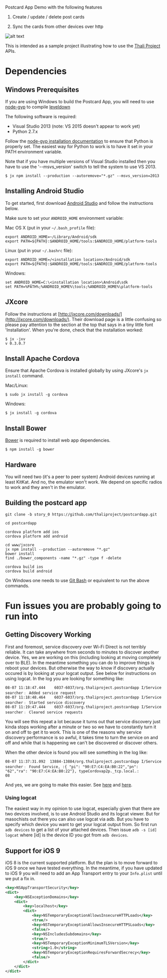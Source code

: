 Postcard App Demo with the following features

1. Create / update / delete post cards

2. Sync the cards from other devices over http

![alt text](https://cloud.githubusercontent.com/assets/1880480/10515480/95a32aa6-734b-11e5-972e-d934763b93e9.gif "Postcard app demo")

This is intended as a sample project illustrating how to use the [Thali Project](http://www.thaliproject.org) APIs.

# Dependencies

## Windows Prerequisites

If you are using Windows to build the Postcard App, you will need to use [node-gyp](https://github.com/TooTallNate/node-gyp) to compile [leveldown](https://github.com/Level/leveldown)

The following software is required:
- Visual Studio 2013 (note: VS 2015 doesn't appear to work yet)
- Python 2.7.x

Follow the [node-gyp installation documentation](https://github.com/TooTallNate/node-gyp#installation) to ensure that Python is properly set.  The easiest way for Python to work is to have it set in your PATH environment variable.

Note that if you have multiple versions of Visual Studio installed then you have to use the '--msvs_version' switch to tell the system to use VS 2013.
```
$ jx npm install --production --autoremove="*.gz" --msvs_version=2013
```

## Installing Android Studio

To get started, first download [Android Studio](http://developer.android.com/sdk/index.html) and follow the instructions below.

Make sure to set your `ANDROID_HOME` environment variable:

Mac OS X (put in your `~/.bash_profile` file):
```
export ANDROID_HOME=~/Library/Android/sdk
export PATH=${PATH}:$ANDROID_HOME/tools:$ANDROID_HOME/platform-tools
```

Linux (put in your `~/.bashrc` file):
```
export ANDROID_HOME=/<installation location>/Android/sdk
export PATH=${PATH}:$ANDROID_HOME/tools:$ANDROID_HOME/platform-tools
```

Windows:
```
set ANDROID_HOME=C:\<installation location>\Android\sdk
set PATH=%PATH%;%ANDROID_HOME%\tools;%ANDROID_HOME%\platform-tools
```

## JXcore

Follow the instructions at [http://jxcore.com/downloads/](http://jxcore.com/downloads/). Their download page is a little confusing so please pay attention to the section at the top that says in a tiny little font 'Installation'. When you're done, check that the installation worked:
```
$ jx -jxv
v 0.3.0.7
```

## Install Apache Cordova

Ensure that Apache Cordova is installed globally by using JXcore's `jx install` command.

Mac/Linux:
```
$ sudo jx install -g cordova
```

Windows:
```
$ jx install -g cordova
```

## Install Bower

[Bower](http://bower.io/) is required to install web app dependencies.

```
$ npm install -g bower
```

## Hardware

You will need two (it's a peer to peer system) Android devices running at least KitKat. And no, the emulator won't work. We depend on specific radios to work and they aren't in the emulator.

## Building the postcard app

```shell
git clone -b story_0 https://github.com/thaliproject/postcardapp.git

cd postcardapp

cordova platform add ios
cordova platform add android

cd www/jxcore
jx npm install --production --autoremove "*.gz"
bower install
find ./bower_components -name "*.gz" -type f -delete

cordova build ios
cordova build android
```

On Windows one needs to use [Git Bash](https://git-scm.com/download/win) or equivalent to run the above commands.

# Fun issues you are probably going to run into

## Getting Discovery Working
First and foremost, service discovery over Wi-Fi Direct is not terribly reliable. It can take anywhere from seconds to minutes to discover another device. Yes, we are working on this (including looking at moving completely over to BLE). In the meantime something you can do to improve things is reboot your devices. But otherwise the way to know if discovery actually occured is by looking at your logcat output. See below for instructions on using logcat. In the log you are looking for something like:

```
08-07 11:18:47.444    6037-6037/org.thaliproject.postcardapp I/Service searcher﹕ Added service request
08-07 11:18:48.464    6037-6037/org.thaliproject.postcardapp I/Service searcher﹕ Started service discovery
08-07 11:19:47.444    6037-6037/org.thaliproject.postcardapp I/Service searcher﹕ Cleared service requests
```

You will see this repeat a lot because it turns out that service discovery just kinda stops working after a minute or two so we have to constantly turn it on and off to get it to work. This is one of the reasons why service discovery performance is so awful, it takes time to turn the service on and off and while that is happening we can't be discovered or discover others.

When the other device is found you will see something in the log like:

```
08-07 11:37:31.092  13884-13884/org.thaliproject.postcardapp I/Service searcher﹕ Found Service, :{ "pi": "90:E7:C4:EA:B0:22","pn": "62","ra": "90:E7:C4:EA:B0:22"}, typeCordovap2p._tcp.local.:
08
```

And yes, we are going to make this easier. See [here](https://github.com/thaliproject/Thali_CordovaPlugin/issues/63) and [here](https://github.com/thaliproject/postcardapp/issues/19).

### Using logcat

The easiest way in my opinion to use logcat, especially given that there are two devices involved, is to use Android Studio and its logcat viewer. But for masochists out there you can also use logcat via adb. But you have to specify which device you want to get your logcat output from. So first run `adb devices` to get a list of your attached devices. Then issue `adb -s [id] logcat` where [id] is the device ID you got from `adb devices`.

## Support for iOS 9

iOS 8 is the current supported platform. But the plan is to move forward to iOS 9 once we have tested everything.
In the meantime, if you have updated to iOS 9 you will need to add an App Transport entry to your `Info.plist` until we put a fix in.

```xml
<key>NSAppTransportSecurity</key>
<dict>
	<key>NSExceptionDomains</key>
    <dict>
        <key>localhost</key>
        <dict>
            <key>NSTemporaryExceptionAllowsInsecureHTTPLoads</key>
            <true/>
            <key>NSTemporaryExceptionAllowsInsecureHTTPSLoads</key>
            <false/>
            <key>NSIncludesSubdomains</key>
            <true/>
            <key>NSTemporaryExceptionMinimumTLSVersion</key>
            <string>1.0</string>
            <key>NSTemporaryExceptionRequiresForwardSecrecy</key>
            <false/>
        </dict>
    </dict>
</dict>
```

